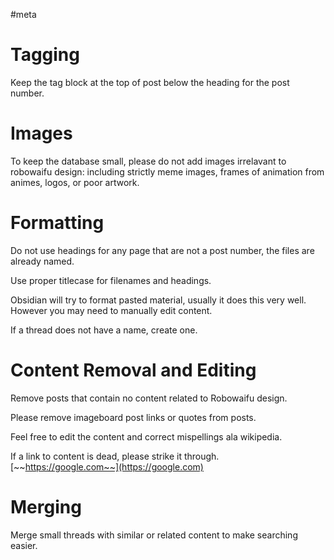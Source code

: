 #meta
# Tagging
Keep the tag block at the top of post below the heading for the post number.

# Images
To keep the database small, please do not add images irrelavant to robowaifu design: including strictly meme images, frames of animation from animes, logos, or poor artwork.

# Formatting
Do not use headings for any page that are not a post number, the files are already named.

Use proper titlecase for filenames and headings.

Obsidian will try to format pasted material, usually it does this very well. However you may need to manually edit content.

If a thread does not have a name, create one.

# Content Removal and Editing
Remove posts that contain no content related to Robowaifu design.

Please remove imageboard post links or quotes from posts.

Feel free to edit the content and correct mispellings ala wikipedia.

If a link to content is dead, please strike it through.
[~~https://google.com~~](https://google.com)

# Merging
Merge small threads with similar or related content to make searching easier.